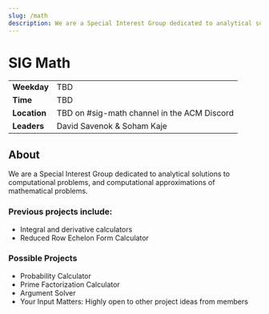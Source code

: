```yaml
---
slug: /math
description: We are a Special Interest Group dedicated to analytical solutions to computational problems, and computational approximations of mathematical problems.
---
```


# SIG Math

|              |                                             |
| ------------ | ------------------------------------------- |
| **Weekday**  | TBD                                         |
| **Time**     | TBD                                         |
| **Location** | TBD on #sig-math channel in the ACM Discord |
| **Leaders**  | David Savenok & Soham Kaje                  |

## About

We are a Special Interest Group dedicated to analytical solutions to computational problems, and computational approximations of mathematical problems.

### Previous projects include:

- Integral and derivative calculators
- Reduced Row Echelon Form Calculator

### Possible Projects

- Probability Calculator
- Prime Factorization Calculator
- Argument Solver
- Your Input Matters: Highly open to other project ideas from members
